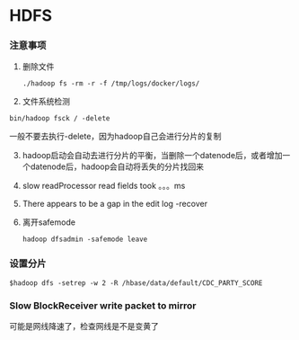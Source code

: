 HDFS
===

### 注意事项	

1. 删除文件

   ```
   ./hadoop fs -rm -r -f /tmp/logs/docker/logs/
   ```

   

2. 文件系统检测

  ```
  bin/hadoop fsck / -delete
  ```


  一般不要去执行-delete，因为hadoop自己会进行分片的复制

3. hadoop启动会自动去进行分片的平衡，当删除一个datenode后，或者增加一个datenode后，hadoop会自动将丢失的分片找回来

4. slow readProcessor read fields took 。。。ms

5. There appears to be a gap in the edit log
  -recover

6. 离开safemode

   ```
   hadoop dfsadmin -safemode leave 
   ```

### 设置分片
	$hadoop dfs -setrep -w 2 -R /hbase/data/default/CDC_PARTY_SCORE
### Slow BlockReceiver write packet to mirror
可能是网线降速了，检查网线是不是变黄了